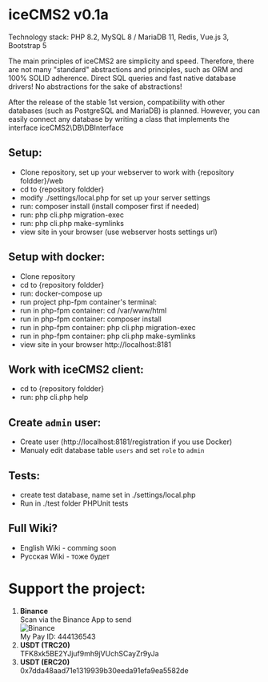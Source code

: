 # iceCMS2 v0.1a

Technology stack: PHP 8.2, MySQL 8 / MariaDB 11, Redis, Vue.js 3, Bootstrap 5

The main principles of iceCMS2 are simplicity and speed. Therefore, there are not many "standard" abstractions and
principles, such as ORM and 100% SOLID adherence. Direct SQL queries and fast native database drivers! No abstractions
for the sake of abstractions!

After the release of the stable 1st version, compatibility with other databases (such as PostgreSQL and MariaDB) is
planned. However, you can easily connect any database by writing a class that implements the interface
iceCMS2\DB\DBInterface

## Setup:
- Clone repository, set up your webserver to work with {repository foldder}/web
- cd to {repository foldder}
- modify ./settings/local.php for set up your server settings
- run: composer install (install composer first if needed)
- run: php cli.php migration-exec
- run: php cli.php make-symlinks
- view site in your browser (use webserver hosts settings url)

## Setup with docker:
- Clone repository
- cd to {repository foldder}
- run: docker-compose up
- run project php-fpm container's terminal:
- run in php-fpm container: cd /var/www/html
- run in php-fpm container: composer install
- run in php-fpm container: php cli.php migration-exec
- run in php-fpm container: php cli.php make-symlinks
- view site in your browser http://localhost:8181

## Work with iceCMS2 client:
- cd to {repository foldder}
- run: php cli.php help

## Create `admin` user:
- Create user (http://localhost:8181/registration if you use Docker)
- Manualy edit database table `users` and set `role` to `admin`

## Tests:
- create test database, name set in ./settings/local.php
- Run in ./test folder PHPUnit tests

## Full Wiki?
- English Wiki - comming soon
- Русская Wiki - тоже будет

# Support the project:
1. **Binance**  
Scan via the Binance App to send  
![Binance](https://github.com/desfpc/iceCMS2/assets/783571/342b15d9-b85d-4b08-b146-bc90c4074fb4 "Binance")  
My Pay ID: 444136543  
2. **USDT (TRC20)**  
TFK8xk5BE2YJjuf9mh9jVUchSCayZr9yJa  
3. **USDT (ERC20)**  
0x7dda48aad71e1319939b30eeda91efa9ea5582de  
